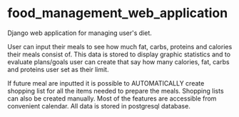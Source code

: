 # food_management_web_application

Django web application for managing user's diet.

User can input their meals to see how much fat, carbs, proteins and calories their meals consist of.
This data is stored to display graphic statistics and to evaluate plans/goals user can create that say how many calories, fat, carbs and proteins user set as their limit.

If future meal are inputted it is possible to AUTOMATICALLY create shopping list for all the items needed to prepare the meals.
Shopping lists can also be created manually.
Most of the features are accessible from convenient calendar.
All data is stored in postgresql database.
